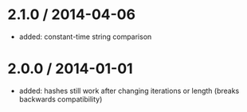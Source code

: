 
2.1.0 / 2014-04-06
==================

 * added: constant-time string comparison

2.0.0 / 2014-01-01
==================

 * added: hashes still work after changing iterations or length (breaks backwards compatibility)

